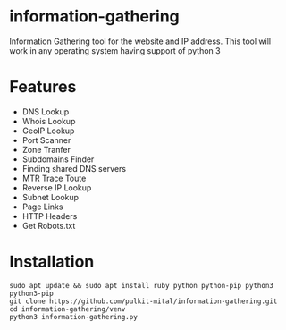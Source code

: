 # information-gathering

Information Gathering tool for the website and IP address. This tool will work in any operating system having support of python 3

# Features

* DNS Lookup
* Whois Lookup
* GeoIP Lookup
* Port Scanner
* Zone Tranfer
* Subdomains Finder
* Finding shared DNS servers
* MTR Trace Toute
* Reverse IP Lookup
* Subnet Lookup
* Page Links
* HTTP Headers
* Get Robots.txt

# Installation

```
sudo apt update && sudo apt install ruby python python-pip python3 python3-pip
git clone https://github.com/pulkit-mital/information-gathering.git
cd information-gathering/venv
python3 information-gathering.py
```
